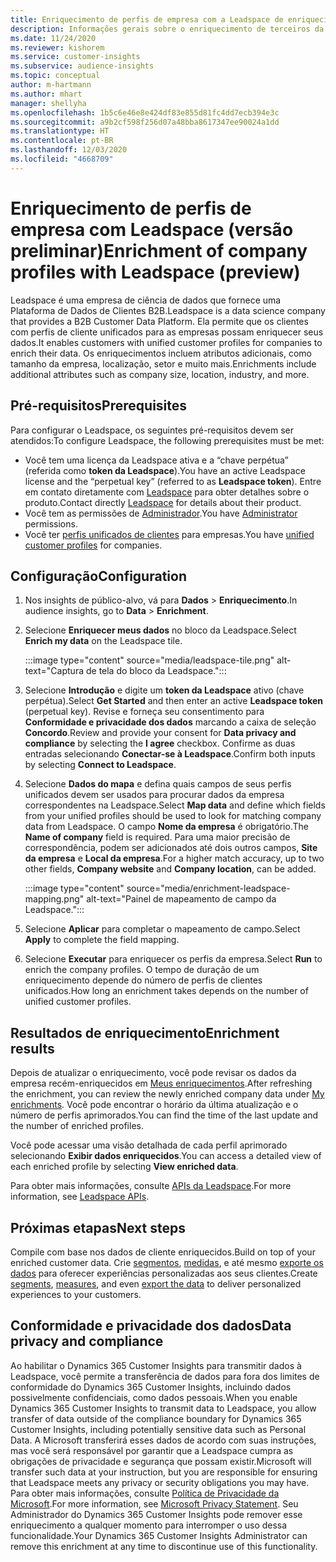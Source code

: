 ```yaml
---
title: Enriquecimento de perfis de empresa com a Leadspace de enriquecimento de terceiros
description: Informações gerais sobre o enriquecimento de terceiros da Leadspace.
ms.date: 11/24/2020
ms.reviewer: kishorem
ms.service: customer-insights
ms.subservice: audience-insights
ms.topic: conceptual
author: m-hartmann
ms.author: mhart
manager: shellyha
ms.openlocfilehash: 1b5c6e46e8e424df83e855d81fc4dd7ecb394e3c
ms.sourcegitcommit: a9b2cf598f256d07a48bba8617347ee90024a1dd
ms.translationtype: HT
ms.contentlocale: pt-BR
ms.lasthandoff: 12/03/2020
ms.locfileid: "4668709"
---
```

# <a name="enrichment-of-company-profiles-with-leadspace-preview"></a><span data-ttu-id="512b6-103">Enriquecimento de perfis de empresa com Leadspace (versão preliminar)</span><span class="sxs-lookup"><span data-stu-id="512b6-103">Enrichment of company profiles with Leadspace (preview)</span></span>

<span data-ttu-id="512b6-104">Leadspace é uma empresa de ciência de dados que fornece uma Plataforma de Dados de Clientes B2B.</span><span class="sxs-lookup"><span data-stu-id="512b6-104">Leadspace is a data science company that provides a B2B Customer Data Platform.</span></span> <span data-ttu-id="512b6-105">Ela permite que os clientes com perfis de cliente unificados para as empresas possam enriquecer seus dados.</span><span class="sxs-lookup"><span data-stu-id="512b6-105">It enables customers with unified customer profiles for companies to enrich their data.</span></span> <span data-ttu-id="512b6-106">Os enriquecimentos incluem atributos adicionais, como tamanho da empresa, localização, setor e muito mais.</span><span class="sxs-lookup"><span data-stu-id="512b6-106">Enrichments include additional attributes such as company size, location, industry, and more.</span></span>

## <a name="prerequisites"></a><span data-ttu-id="512b6-107">Pré-requisitos</span><span class="sxs-lookup"><span data-stu-id="512b6-107">Prerequisites</span></span>

<span data-ttu-id="512b6-108">Para configurar o Leadspace, os seguintes pré-requisitos devem ser atendidos:</span><span class="sxs-lookup"><span data-stu-id="512b6-108">To configure Leadspace, the following prerequisites must be met:</span></span>

- <span data-ttu-id="512b6-109">Você tem uma licença da Leadspace ativa e a “chave perpétua” (referida como **token da Leadspace**).</span><span class="sxs-lookup"><span data-stu-id="512b6-109">You have an active Leadspace license and the “perpetual key” (referred to as **Leadspace token**).</span></span> <span data-ttu-id="512b6-110">Entre em contato diretamente com [Leadspace](https://www.leadspace.com/products/leadspace-on-demand/) para obter detalhes sobre o produto.</span><span class="sxs-lookup"><span data-stu-id="512b6-110">Contact directly [Leadspace](https://www.leadspace.com/products/leadspace-on-demand/) for details about their product.</span></span>
- <span data-ttu-id="512b6-111">Você tem as permissões de [Administrador](permissions.md#administrator).</span><span class="sxs-lookup"><span data-stu-id="512b6-111">You have [Administrator](permissions.md#administrator) permissions.</span></span>
- <span data-ttu-id="512b6-112">Você ter [perfis unificados de clientes](customer-profiles.md) para empresas.</span><span class="sxs-lookup"><span data-stu-id="512b6-112">You have [unified customer profiles](customer-profiles.md) for companies.</span></span>

## <a name="configuration"></a><span data-ttu-id="512b6-113">Configuração</span><span class="sxs-lookup"><span data-stu-id="512b6-113">Configuration</span></span>

1. <span data-ttu-id="512b6-114">Nos insights de público-alvo, vá para **Dados** > **Enriquecimento**.</span><span class="sxs-lookup"><span data-stu-id="512b6-114">In audience insights, go to **Data** > **Enrichment**.</span></span>

1. <span data-ttu-id="512b6-115">Selecione **Enriquecer meus dados** no bloco da Leadspace.</span><span class="sxs-lookup"><span data-stu-id="512b6-115">Select **Enrich my data** on the Leadspace tile.</span></span>

   :::image type="content" source="media/leadspace-tile.png" alt-text="Captura de tela do bloco da Leadspace.":::

1. <span data-ttu-id="512b6-117">Selecione **Introdução** e digite um **token da Leadspace** ativo (chave perpétua).</span><span class="sxs-lookup"><span data-stu-id="512b6-117">Select **Get Started** and then enter an active **Leadspace token** (perpetual key).</span></span> <span data-ttu-id="512b6-118">Revise e forneça seu consentimento para **Conformidade e privacidade dos dados** marcando a caixa de seleção **Concordo**.</span><span class="sxs-lookup"><span data-stu-id="512b6-118">Review and provide your consent for **Data privacy and compliance** by selecting the **I agree** checkbox.</span></span> <span data-ttu-id="512b6-119">Confirme as duas entradas selecionando **Conectar-se à Leadspace**.</span><span class="sxs-lookup"><span data-stu-id="512b6-119">Confirm both inputs by selecting **Connect to Leadspace**.</span></span>

1. <span data-ttu-id="512b6-120">Selecione **Dados do mapa** e defina quais campos de seus perfis unificados devem ser usados para procurar dados da empresa correspondentes na Leadspace.</span><span class="sxs-lookup"><span data-stu-id="512b6-120">Select **Map data** and define which fields from your unified profiles should be used to look for matching company data from Leadspace.</span></span> <span data-ttu-id="512b6-121">O campo **Nome da empresa** é obrigatório.</span><span class="sxs-lookup"><span data-stu-id="512b6-121">The **Name of company** field is required.</span></span> <span data-ttu-id="512b6-122">Para uma maior precisão de correspondência, podem ser adicionados até dois outros campos, **Site da empresa** e **Local da empresa**.</span><span class="sxs-lookup"><span data-stu-id="512b6-122">For a higher match accuracy, up to two other fields, **Company website** and **Company location**, can be added.</span></span>

   :::image type="content" source="media/enrichment-leadspace-mapping.png" alt-text="Painel de mapeamento de campo da Leadspace.":::
   
1. <span data-ttu-id="512b6-124">Selecione **Aplicar** para completar o mapeamento de campo.</span><span class="sxs-lookup"><span data-stu-id="512b6-124">Select **Apply** to complete the field mapping.</span></span>

1. <span data-ttu-id="512b6-125">Selecione **Executar** para enriquecer os perfis da empresa.</span><span class="sxs-lookup"><span data-stu-id="512b6-125">Select **Run** to enrich the company profiles.</span></span> <span data-ttu-id="512b6-126">O tempo de duração de um enriquecimento depende do número de perfis de clientes unificados.</span><span class="sxs-lookup"><span data-stu-id="512b6-126">How long an enrichment takes depends on the number of unified customer profiles.</span></span>

## <a name="enrichment-results"></a><span data-ttu-id="512b6-127">Resultados de enriquecimento</span><span class="sxs-lookup"><span data-stu-id="512b6-127">Enrichment results</span></span>

<span data-ttu-id="512b6-128">Depois de atualizar o enriquecimento, você pode revisar os dados da empresa recém-enriquecidos em [Meus enriquecimentos](enrichment-hub.md).</span><span class="sxs-lookup"><span data-stu-id="512b6-128">After refreshing the enrichment, you can review the newly enriched company data under [My enrichments](enrichment-hub.md).</span></span> <span data-ttu-id="512b6-129">Você pode encontrar o horário da última atualização e o número de perfis aprimorados.</span><span class="sxs-lookup"><span data-stu-id="512b6-129">You can find the time of the last update and the number of enriched profiles.</span></span>

<span data-ttu-id="512b6-130">Você pode acessar uma visão detalhada de cada perfil aprimorado selecionando **Exibir dados enriquecidos**.</span><span class="sxs-lookup"><span data-stu-id="512b6-130">You can access a detailed view of each enriched profile by selecting **View enriched data**.</span></span>

<span data-ttu-id="512b6-131">Para obter mais informações, consulte [APIs da Leadspace](https://support.leadspace.com/hc/en-us/sections/201997649-API).</span><span class="sxs-lookup"><span data-stu-id="512b6-131">For more information, see [Leadspace APIs](https://support.leadspace.com/hc/en-us/sections/201997649-API).</span></span>

## <a name="next-steps"></a><span data-ttu-id="512b6-132">Próximas etapas</span><span class="sxs-lookup"><span data-stu-id="512b6-132">Next steps</span></span>

<span data-ttu-id="512b6-133">Compile com base nos dados de cliente enriquecidos.</span><span class="sxs-lookup"><span data-stu-id="512b6-133">Build on top of your enriched customer data.</span></span> <span data-ttu-id="512b6-134">Crie [segmentos](segments.md), [medidas](measures.md), e até mesmo [exporte os dados](export-destinations.md) para oferecer experiências personalizadas aos seus clientes.</span><span class="sxs-lookup"><span data-stu-id="512b6-134">Create [segments](segments.md), [measures](measures.md), and even [export the data](export-destinations.md) to deliver personalized experiences to your customers.</span></span>

## <a name="data-privacy-and-compliance"></a><span data-ttu-id="512b6-135">Conformidade e privacidade dos dados</span><span class="sxs-lookup"><span data-stu-id="512b6-135">Data privacy and compliance</span></span>

<span data-ttu-id="512b6-136">Ao habilitar o Dynamics 365 Customer Insights para transmitir dados à Leadspace, você permite a transferência de dados para fora dos limites de conformidade do Dynamics 365 Customer Insights, incluindo dados possivelmente confidenciais, como dados pessoais.</span><span class="sxs-lookup"><span data-stu-id="512b6-136">When you enable Dynamics 365 Customer Insights to transmit data to Leadspace, you allow transfer of data outside of the compliance boundary for Dynamics 365 Customer Insights, including potentially sensitive data such as Personal Data.</span></span> <span data-ttu-id="512b6-137">A Microsoft transferirá esses dados de acordo com suas instruções, mas você será responsável por garantir que a Leadspace cumpra as obrigações de privacidade e segurança que possam existir.</span><span class="sxs-lookup"><span data-stu-id="512b6-137">Microsoft will transfer such data at your instruction, but you are responsible for ensuring that Leadspace meets any privacy or security obligations you may have.</span></span> <span data-ttu-id="512b6-138">Para obter mais informações, consulte [Política de Privacidade da Microsoft](https://go.microsoft.com/fwlink/?linkid=396732).</span><span class="sxs-lookup"><span data-stu-id="512b6-138">For more information, see [Microsoft Privacy Statement](https://go.microsoft.com/fwlink/?linkid=396732).</span></span>
<span data-ttu-id="512b6-139">Seu Administrador do Dynamics 365 Customer Insights pode remover esse enriquecimento a qualquer momento para interromper o uso dessa funcionalidade.</span><span class="sxs-lookup"><span data-stu-id="512b6-139">Your Dynamics 365 Customer Insights Administrator can remove this enrichment at any time to discontinue use of this functionality.</span></span>